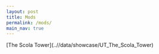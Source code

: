 ```yaml
---
layout: post
title: Mods
permalink: /mods/
main_nav: true
---
```


<a href="/assets/Portfolio/Mods/UT_The_Scola_Tower/Main.png" data-lightbox="refs" data-title="Refs">
</a>
[The Scola Tower](..//data/showcase/UT_The_Scola_Tower)
